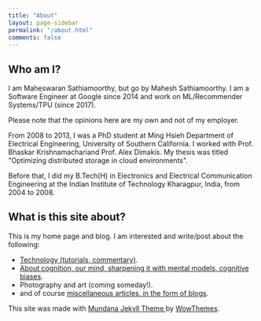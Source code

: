 ```yaml
---
title: "About"
layout: page-sidebar
permalink: "/about.html"
comments: false
---
```

## Who am I?
I am Maheswaran Sathiamoorthy, but go by Mahesh Sathiamoorthy. I am a Software Engineer at Google since 2014 and work on ML/Recommender Systems/TPU (since 2017).

Please note that the opinions here are my own and not of my employer.

From 2008 to 2013, I was a PhD student at Ming Hsieh Department of Electrical Engineering, University of Southern California. I worked with Prof. Bhaskar Krishnamachariand Prof. Alex Dimakis. My thesis was titled "Optimizing distributed storage in cloud environments".

Before that, I did my B.Tech(H) in Electronics and Electrical Communication Engineering at the Indian Institute of Technology Kharagpur, India, from 2004 to 2008.

## What is this site about?
This is my home page and blog. I am interested and write/post about the following:
* [Technology (tutorials, commentary)](/tech.html).
* [About cognition, our mind, sharpening it with mental models, cognitive biases](/mind-over-matter.html).
* Photography and art (coming someday!).
* and of course [miscellaneous articles, in the form of blogs](/blog.html).

This site was made with <a target="_blank" class="text-dark font-weight-bold" href="https://www.wowthemes.net/mundana-jekyll-theme/"> Mundana Jekyll Theme </a> by <a class="text-dark" target="_blank" href="https://www.wowthemes.net">WowThemes</a>.

